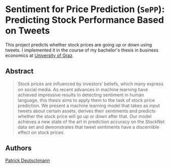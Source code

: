 # Sentiment for Price Prediction (`SePP`): Predicting Stock Performance Based on Tweets

This project predicts whether stock prices are going up or down using tweets. I implemented it in the course of my bachelor's thesis in business economics at [University of Graz](http://uni-graz.at/en/).

## Abstract

> Stock prices are inﬂuenced by investors’ beliefs, which many express on social media. As recent advances in machine learning have achieved impressive results in detecting sentiment in human language, this thesis aims to apply them to the task of stock price prediction. We present a machine learning model that takes as input tweets about certain assets, derives their sentiments and predicts whether the stock price will go up or down after that. Our model achieves a new state of the art in prediction accuracy on the StockNet data set and demonstrates that tweet sentiments have a discernible effect on stock prices.

## Authors
[Patrick Deutschmann](mailto:patrick@deutschmann.xyz)